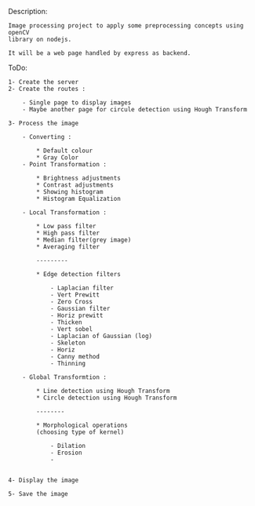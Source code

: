 Description:

    Image processing project to apply some preprocessing concepts using openCV
    library on nodejs.

    It will be a web page handled by express as backend.


ToDo:

    1- Create the server
    2- Create the routes : 

        - Single page to display images 
        - Maybe another page for circule detection using Hough Transform

    3- Process the image

        - Converting : 

            * Default colour 
            * Gray Color
        - Point Transformation :
            
            * Brightness adjustments
            * Contrast adjustments
            * Showing histogram
            * Histogram Equalization

        - Local Transformation : 
            
            * Low pass filter
            * High pass filter
            * Median filter(grey image)
            * Averaging filter

            ---------

            * Edge detection filters

                - Laplacian filter
                - Vert Prewitt
                - Zero Cross
                - Gaussian filter
                - Horiz prewitt
                - Thicken
                - Vert sobel
                - Laplacian of Gaussian (log)
                - Skeleton 
                - Horiz 
                - Canny method
                - Thinning

        - Global Transformtion :
            
            * Line detection using Hough Transform
            * Circle detection using Hough Transform

            --------

            * Morphological operations
            (choosing type of kernel)

                - Dilation 
                - Erosion
                - 


    4- Display the image

    5- Save the image
